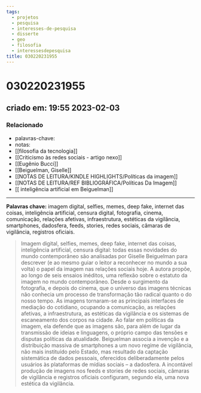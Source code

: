 ```yaml
---
tags:
  - projetos
  - pesquisa
  - interesses-de-pesquisa
  - disserte
  - geo
  - filosofia
  - interessesdepesquisa
title: 030220231955
---
```


# 030220231955

## criado em: 19:55 2023-02-03

### Relacionado

- palavras-chave: 
- notas: 
- [[filosofia da tecnologia]]
- [[Criticismo às redes sociais - artigo nexo]]
- [[Eugênio Bucci]]
- [[Beiguelman, Giselle]]
- [[NOTAS DE LEITURA/KINDLE HIGHLIGHTS/Políticas da imagem]]
- [[NOTAS DE LEITURA/REF BIBLIOGRÁFICA/Políticas Da Imagem]]
- [[ inteligência artificial em Beiguelman]]

---

**Palavras chave:** imagem digital, selfies, memes, deep fake, internet das coisas, inteligência artificial, censura digital, fotografia, cinema, comunicação, relações afetivas, infraestrutura, estéticas da vigilância, smartphones, dadosfera, feeds, stories, redes sociais, câmaras de vigilância, registros oficiais.

>Imagem digital, selfies, memes, deep fake, internet das coisas, inteligência artificial, censura digital: todas essas novidades do mundo contemporâneo são analisadas por Giselle Beiguelman para descrever (e ao mesmo guiar o leitor a reconhecer no mundo a sua volta) o papel da imagem nas relações sociais hoje. A autora propõe, ao longo de seis ensaios inéditos, uma reflexão sobre o estatuto da imagem no mundo contemporâneo. Desde o surgimento da fotografia, e depois do cinema, que o universo das imagens técnicas não conhecia um processo de transformação tão radical quanto o do nosso tempo. As imagens tornaram-se as principais interfaces de mediação do cotidiano, ocupando a comunicação, as relações afetivas, a infraestrutura, as estéticas da vigilância e os sistemas de escaneamento dos corpos na cidade. Ao falar em políticas da imagem, ela defende que as imagens são, para além de lugar da transmissão de ideias e linguagens, o próprio campo das tensões e disputas políticas da atualidade. Beiguelman associa a invenção e a distribuição massiva de smartphones a um novo regime de vigilância, não mais instituído pelo Estado, mas resultado da captação sistemática de dados pessoais, oferecidos deliberadamente pelos usuários às plataformas de mídias sociais – a dadosfera. A incontável produção de imagens nos feeds e stories de redes sociais, câmaras de vigilância e registros oficiais configuram, segundo ela, uma nova estética da vigilância. 

